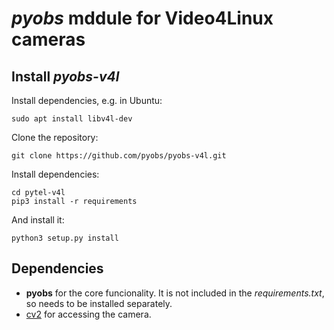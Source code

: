 *pyobs* mddule for Video4Linux cameras
======================================

Install *pyobs-v4l*
-------------------
Install dependencies, e.g. in Ubuntu:

    sudo apt install libv4l-dev


Clone the repository:

    git clone https://github.com/pyobs/pyobs-v4l.git


Install dependencies:

    cd pytel-v4l
    pip3 install -r requirements
        
And install it:

    python3 setup.py install


Dependencies
------------
* **pyobs** for the core funcionality. It is not included in the *requirements.txt*, so needs to be installed 
  separately.
* [cv2](https://github.com/opencv/opencv-python) for accessing the camera.
